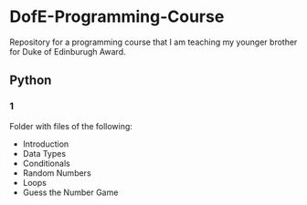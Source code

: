# DofE-Programming-Course
Repository for a programming course that I am teaching my younger brother for Duke of Edinburugh Award.

## Python
### 1
Folder with files of the following:
- Introduction
- Data Types
- Conditionals
- Random Numbers
- Loops
- Guess the Number Game
